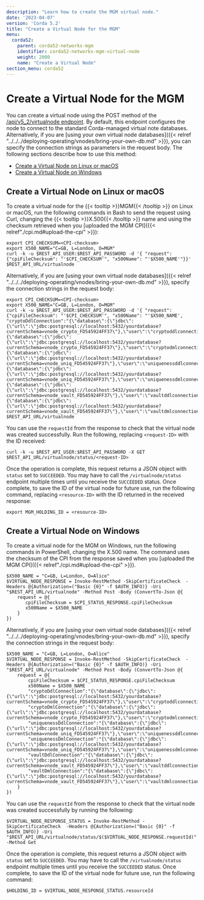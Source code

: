 ```yaml
---
description: "Learn how to create the MGM virtual node."
date: '2023-04-07'
version: 'Corda 5.2'
title: "Create a Virtual Node for the MGM"
menu:
  corda52:
    parent: corda52-networks-mgm
    identifier: corda52-networks-mgm-virtual-node
    weight: 2000
    name: "Create a Virtual Node"
section_menu: corda52
---
```


# Create a Virtual Node for the MGM

You can create a virtual node using the POST method of the [/api/v5_2/virtualnode endpoint](../../../reference/rest-api/openapi.html#tag/Virtual-Node-API/operation/post_virtualnode). By default, this endpoint configures the node to connect to the standard Corda-managed virtual note databases. Alternatively, if you are [using your own virtual node databases]({{< relref "../../../deploying-operating/vnodes/bring-your-own-db.md" >}}), you can specify the connection strings as parameters in the request body. The following sections describe how to use this method:

* [Create a Virtual Node on Linux or macOS](#create-a-virtual-node-on-linux-or-macos)
* [Create a Virtual Node on Windows](#create-a-virtual-node-on-windows)

## Create a Virtual Node on Linux or macOS

To create a virtual node for the {{< tooltip >}}MGM{{< /tooltip >}} on Linux or macOS, run the following commands in Bash to send the request using Curl, changing the {{< tooltip >}}X.500{{< /tooltip >}} name and using the checksum retrieved when you [uploaded the MGM CPI]({{< relref"./cpi.md#upload-the-cpi" >}}):

```shell
export CPI_CHECKSUM=<CPI-checksum>
export X500_NAME="C=GB, L=London, O=MGM"
curl -k -u $REST_API_USER:$REST_API_PASSWORD -d '{ "request": {"cpiFileChecksum": "'$CPI_CHECKSUM'", "x500Name": "'$X500_NAME'"}}' $REST_API_URL/virtualnode
```

Alternatively, if you are [using your own virtual node databases]({{< relref "../../../deploying-operating/vnodes/bring-your-own-db.md" >}}), specify the connection strings in the request body:

```shell
export CPI_CHECKSUM=<CPI-checksum>
export X500_NAME="C=GB, L=London, O=MGM"
curl -k -u $REST_API_USER:$REST_API_PASSWORD -d '{ "request": {"cpiFileChecksum": "'$CPI_CHECKSUM'", "x500Name": "'$X500_NAME', "cryptoDdlConnection":"{\"database\":{\"jdbc\":{\"url\":\"jdbc:postgresql://localhost:5432/yourdatabase?currentSchema=vnode_crypto_FD545924FF37\"},\"user\":\"cryptoddlconnection_fd545924ff37\",\"pass\":\"WXZS48pRyFQu0GNJNseRMeIL8ZczwfPAHnDJRZdQ11M6fJxjjdhbcKEYSwSiHHqT\"}}","cryptoDmlConnection":"{\"database\":{\"jdbc\":{\"url\":\"jdbc:postgresql://localhost:5432/yourdatabase?currentSchema=vnode_crypto_FD545924FF37\"},\"user\":\"cryptodmlconnection_fd545924ff37\",\"pass\":\"d6LIdsVpTwoHaetemyeGWXb0TjRHXOCR6yrxeCCWzWTGiqiDxR5zPuYMBaFdbj6A\"}}","uniquenessDdlConnection":"{\"database\":{\"jdbc\":{\"url\":\"jdbc:postgresql://localhost:5432/yourdatabase?currentSchema=vnode_uniq_FD545924FF37\"},\"user\":\"uniquenessddlconnection_fd545924ff37\",\"pass\":\"nVzjzsjfmQpSubHi7K7Rt2Cjlt40wb85zPQQI1KxprmCUswqUJhHH0ovdTy6wYWi\"}}","uniquenessDmlConnection":"{\"database\":{\"jdbc\":{\"url\":\"jdbc:postgresql://localhost:5432/yourdatabase?currentSchema=vnode_uniq_FD545924FF37\"},\"user\":\"uniquenessdmlconnection_fd545924ff37\",\"pass\":\"HjgqzcVTohZIapZrgsNz6dlW6U4yHUn6LjCsfG5nwHbuso5hsvAuWBB8DievZX7R\"}}","vaultDdlConnection":"{\"database\":{\"jdbc\":{\"url\":\"jdbc:postgresql://localhost:5432/yourdatabase?currentSchema=vnode_vault_FD545924FF37\"},\"user\":\"vaultddlconnection_fd545924ff37\",\"pass\":\"UwFGEWX9KFfLf9Gai63bUAgcMMh0OzUP9wTRGYEhptkBcfzqScK6tqnz6wSAxN7K\"}}","vaultDmlConnection":"{\"database\":{\"jdbc\":{\"url\":\"jdbc:postgresql://localhost:5432/yourdatabase?currentSchema=vnode_vault_FD545924FF37\"},\"user\":\"vaultdmlconnection_fd545924ff37\",\"pass\":\"PJRFQInjedKZcgf1o0YYq7Dv7vhbsdFL5U7FuCID3S7ZYjPNJ7GITbyTgIofeQwL\"}}"}' $REST_API_URL/virtualnode
```

You can use the `requestId` from the response to check that the virtual node was created successfully. Run the following, replacing `<request-ID>` with the ID received:

```shell
curl -k -u $REST_API_USER:$REST_API_PASSWORD -X GET $REST_API_URL/virtualnode/status/<request-ID>
```

Once the operation is complete, this request returns a JSON object with `status` set to `SUCCEEDED`. You may have to call the `/virtualnode/status` endpoint multiple times until you receive the `SUCCEEDED` status. Once complete, to save the ID of the virtual node for future use, run the following command, replacing `<resource-ID>` with the ID returned in the received response:

```shell
export MGM_HOLDING_ID = <resource-ID>
```

## Create a Virtual Node on Windows

To create a virtual node for the MGM on Windows, run the following commands in PowerShell, changing the X.500 name. The command uses the checksum of the CPI from the response saved when you [uploaded the MGM CPI]({{< relref"./cpi.md#upload-the-cpi" >}}).

```shell
$X500_NAME = "C=GB, L=London, O=Alice"
$VIRTUAL_NODE_RESPONSE = Invoke-RestMethod -SkipCertificateCheck  -Headers @{Authorization=("Basic {0}" -f $AUTH_INFO)} -Uri "$REST_API_URL/virtualnode" -Method Post -Body (ConvertTo-Json @{
    request = @{
       cpiFileChecksum = $CPI_STATUS_RESPONSE.cpiFileChecksum
       x500Name = $X500_NAME
    }
})
```

Alternatively, if you are [using your own virtual node databases]({{< relref "../../../deploying-operating/vnodes/bring-your-own-db.md" >}}), specify the connection strings in the request body:

```shell
$X500_NAME = "C=GB, L=London, O=Alice"
$VIRTUAL_NODE_RESPONSE = Invoke-RestMethod -SkipCertificateCheck  -Headers @{Authorization=("Basic {0}" -f $AUTH_INFO)} -Uri "$REST_API_URL/virtualnode" -Method Post -Body (ConvertTo-Json @{
    request = @{
        cpiFileChecksum = $CPI_STATUS_RESPONSE.cpiFileChecksum
        x500Name = $X500_NAME
        "cryptoDdlConnection":"{\"database\":{\"jdbc\":{\"url\":\"jdbc:postgresql://localhost:5432/yourdatabase?currentSchema=vnode_crypto_FD545924FF37\"},\"user\":\"cryptoddlconnection_fd545924ff37\",\"pass\":\"WXZS48pRyFQu0GNJNseRMeIL8ZczwfPAHnDJRZdQ11M6fJxjjdhbcKEYSwSiHHqT\"}}"
        "cryptoDmlConnection":"{\"database\":{\"jdbc\":{\"url\":\"jdbc:postgresql://localhost:5432/yourdatabase?currentSchema=vnode_crypto_FD545924FF37\"},\"user\":\"cryptodmlconnection_fd545924ff37\",\"pass\":\"d6LIdsVpTwoHaetemyeGWXb0TjRHXOCR6yrxeCCWzWTGiqiDxR5zPuYMBaFdbj6A\"}}"
        "uniquenessDdlConnection":"{\"database\":{\"jdbc\":{\"url\":\"jdbc:postgresql://localhost:5432/yourdatabase?currentSchema=vnode_uniq_FD545924FF37\"},\"user\":\"uniquenessddlconnection_fd545924ff37\",\"pass\":\"nVzjzsjfmQpSubHi7K7Rt2Cjlt40wb85zPQQI1KxprmCUswqUJhHH0ovdTy6wYWi\"}}"
        "uniquenessDmlConnection":"{\"database\":{\"jdbc\":{\"url\":\"jdbc:postgresql://localhost:5432/yourdatabase?currentSchema=vnode_uniq_FD545924FF37\"},\"user\":\"uniquenessdmlconnection_fd545924ff37\",\"pass\":\"HjgqzcVTohZIapZrgsNz6dlW6U4yHUn6LjCsfG5nwHbuso5hsvAuWBB8DievZX7R\"}}"
        "vaultDdlConnection":"{\"database\":{\"jdbc\":{\"url\":\"jdbc:postgresql://localhost:5432/yourdatabase?currentSchema=vnode_vault_FD545924FF37\"},\"user\":\"vaultddlconnection_fd545924ff37\",\"pass\":\"UwFGEWX9KFfLf9Gai63bUAgcMMh0OzUP9wTRGYEhptkBcfzqScK6tqnz6wSAxN7K\"}}"
        "vaultDmlConnection":"{\"database\":{\"jdbc\":{\"url\":\"jdbc:postgresql://localhost:5432/yourdatabase?currentSchema=vnode_vault_FD545924FF37\"},\"user\":\"vaultdmlconnection_fd545924ff37\",\"pass\":\"PJRFQInjedKZcgf1o0YYq7Dv7vhbsdFL5U7FuCID3S7ZYjPNJ7GITbyTgIofeQwL\"}}"       
    }
})
```

You can use the `requestId` from the response to check that the virtual node was created successfully by running the following:

```shell
$VIRTUAL_NODE_RESPONSE_STATUS = Invoke-RestMethod -SkipCertificateCheck  -Headers @{Authorization=("Basic {0}" -f $AUTH_INFO)} -Uri "$REST_API_URL/virtualnode/status/$($VIRTUAL_NODE_RESPONSE.requestId)" -Method Get
```

Once the operation is complete, this request returns a JSON object with `status` set to `SUCCEEDED`. You may have to call the `/virtualnode/status` endpoint multiple times until you receive the `SUCCEEDED` status. Once complete, to save the ID of the virtual node for future use, run the following command:

```shell
$HOLDING_ID = $VIRTUAL_NODE_RESPONSE_STATUS.resourceId
```
